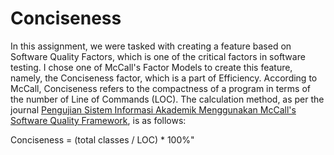 # Conciseness
<p>In this assignment, we were tasked with creating a feature based on Software Quality Factors, which is one of the critical factors in software testing. I chose one of McCall's Factor Models to create this feature, namely, the Conciseness factor, which is a part of Efficiency. According to McCall, Conciseness refers to the compactness of a program in terms of the number of Line of Commands (LOC). The calculation method, as per the journal <a href="https://digilib.uin-suka.ac.id/id/eprint/24473/1/Agus%20Mulyanto%20-%20PENGUJIAN%20SISTEM%20INFORMASI%20AKADEMIK%20MENGGUNAKAN%20MCCALL%E2%80%99S%20SOFTWARE%20QUALITY%20FRAMEWORK.pdf">Pengujian Sistem Informasi Akademik Menggunakan McCall's Software Quality Framework</a>, is as follows:</p>

<p>Conciseness = (total classes / LOC) * 100%"</p>
